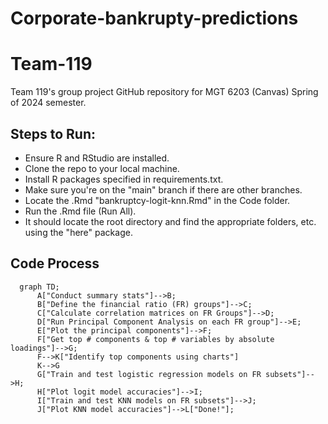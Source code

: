 # Corporate-bankrupty-predictions
# Team-119
 Team 119's group project GitHub repository for MGT 6203 (Canvas) Spring of 2024 semester.

## Steps to Run:

- Ensure R and RStudio are installed.
- Clone the repo to your local machine.
- Install R packages specified in requirements.txt.
- Make sure you're on the "main" branch if there are other branches.
- Locate the .Rmd "bankruptcy-logit-knn.Rmd" in the Code folder.
- Run the .Rmd file (Run All).
- It should locate the root directory and find the appropriate folders, etc. using the "here" package.

## Code Process

```mermaid
  graph TD;
      A["Conduct summary stats"]-->B;
      B["Define the financial ratio (FR) groups"]-->C;
      C["Calculate correlation matrices on FR Groups"]-->D;
      D["Run Principal Component Analysis on each FR group"]-->E;
      E["Plot the principal components"]-->F;
      F["Get top # components & top # variables by absolute loadings"]-->G;
      F-->K["Identify top components using charts"]
      K-->G
      G["Train and test logistic regression models on FR subsets"]-->H;
      H["Plot logit model accuracies"]-->I;
      I["Train and test KNN models on FR subsets"]-->J;
      J["Plot KNN model accuracies"]-->L["Done!"];
```
